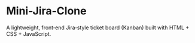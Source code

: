 # Mini-Jira-Clone
A lightweight, front‑end Jira‑style ticket board (Kanban) built with HTML + CSS + JavaScript.
